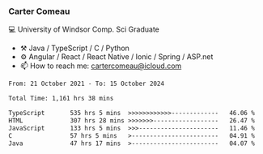 ### Carter Comeau

💻 University of Windsor Comp. Sci Graduate

- ⚒️ Java / TypeScript / C / Python
- ⚙️ Angular / React / React Native / Ionic / Spring / ASP.net
- 📫 How to reach me: cartercomeau@icloud.com

<!--START_SECTION:waka-->

```txt
From: 21 October 2021 - To: 15 October 2024

Total Time: 1,161 hrs 38 mins

TypeScript       535 hrs 5 mins  >>>>>>>>>>>>-------------   46.06 %
HTML             307 hrs 28 mins >>>>>>>------------------   26.47 %
JavaScript       133 hrs 5 mins  >>>----------------------   11.46 %
C                57 hrs 5 mins   >------------------------   04.91 %
Java             47 hrs 17 mins  >------------------------   04.07 %
```

<!--END_SECTION:waka-->
